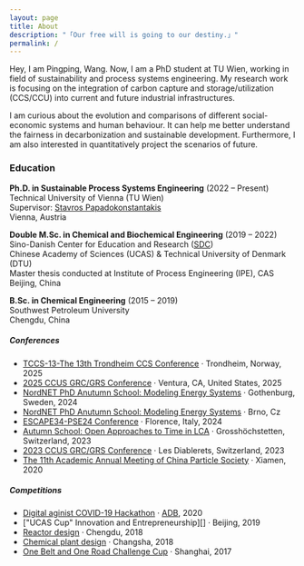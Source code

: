 ```yaml
---
layout: page
title: About
description: "「Our free will is going to our destiny.」"
permalink: /
---
```

Hey, I am Pingping, Wang. Now, I am a PhD student at TU Wien, working in field of sustainability and process systems engineering. My research work is focusing on the integration of carbon capture and storage/utilization (CCS/CCU) into current and future industrial infrastructures. 

I am curious about the evolution and comparisons of different social-economic systems and human behaviour. It can help me better understand the fairness in decarbonization and sustainable development. Furthermore, I am also interested in quantitatively project the scenarios of future. 

### Education

**Ph.D. in Sustainable Process Systems Engineering** (2022 – Present)  
Technical University of Vienna (TU Wien) <br>
Supervisor: [Stavros Papadokonstantakis](https://scholar.google.com/citations?hl=en&user=iILdo5cAAAAJ) <br>
Vienna, Austria

**Double M.Sc. in Chemical and Biochemical Engineering** (2019 – 2022)  
Sino-Danish Center for Education and Research ([SDC](https://sdc.university/)) <br>
Chinese Academy of Sciences (UCAS) & Technical University of Denmark (DTU) <br>
Master thesis conducted at Institute of Process Engineering (IPE), CAS <br>
Beijing, China

**B.Sc. in Chemical Engineering** (2015 – 2019)  
Southwest Petroleum University <br>
Chengdu, China


#####  Conferences

- [TCCS-13-The 13th Trondheim CCS Conference][12] · Trondheim, Norway, 2025
- [2025 CCUS GRC/GRS Conference][11] · Ventura, CA, United States, 2025
- [NordNET PhD Anutumn School: Modeling Energy Systems][10] · Gothenburg, Sweden, 2024
- [NordNET PhD Anutumn School: Modeling Energy Systems][10] · Brno, Cz
- [ESCAPE34-PSE24 Conference][9] · Florence, Italy, 2024
- [Autumn School: Open Approaches to Time in LCA][8] · Grosshöchstetten, Switzerland, 2023
- [2023 CCUS GRC/GRS Conference][7] · Les Diablerets, Switzerland, 2023
- [The 11th Academic Annual Meeting of China Particle Society][6] · Xiamen, 2020

##### Competitions

- [Digital aginist COVID-19 Hackathon][5] · [ADB][4], 2020
- ["UCAS Cup" Innovation and Entrepreneurship][] · Beijing, 2019
- [Reactor design][3] · Chengdu, 2018
- [Chemical plant design][2] · Changsha, 2018
- [One Belt and One Road Challenge Cup][1] · Shanghai, 2017

[1]: //huangxuan.me/2015/07/09/js-module-7day/
[2]: //huangxuan.me/2015/12/28/css-sucks-2015/
[3]: //huangxuan.me/2016/06/05/pwa-in-my-pov/
[4]: https://challenges.adb.org/en
[5]: https://challenges.adb.org/en/challenges/new-normal-digitizing-waste-collection
[6]: https://www.csp.org.cn/
[7]: https://www.grc.org/carbon-capture-utilization-and-storage-conference/2023/
[8]: https://www.d-d-s.ch/schools/fall-23/index.html
[9]: https://www.aidic.it/escape34-pse24/
[10]: https://csei.eu/event/nordnet-autumn-school-2024/
[11]: https://www.grc.org/carbon-capture-utilization-and-storage-conference/2025/
[12]: https://tccs.no/

